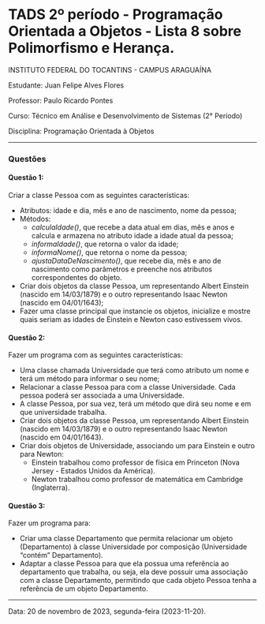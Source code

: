 # TADS 2º período - Programação Orientada a Objetos - Lista 8 sobre Polimorfismo e Herança.

<p>INSTITUTO FEDERAL DO TOCANTINS - CAMPUS ARAGUAÍNA</p>
<p>Estudante: Juan Felipe Alves Flores</p>
<p>Professor: Paulo Ricardo Pontes</p>
<p>Curso: Técnico em Análise e Desenvolvimento de Sistemas (2° Período)</p>
<p>Disciplina: Programação Orientada à Objetos</p>

<hr></hr>

### Questões

#### Questão 1:
<p>
Criar a classe Pessoa com as seguintes características:

* Atributos: idade e dia, mês e ano de nascimento, nome da pessoa;
* Métodos:
    - _calculaIdade()_, que recebe a data atual em dias, mês e anos e calcula e armazena no atributo idade a idade atual da pessoa;
    - _informaIdade()_, que retorna o valor da idade;
    - _informaNome()_, que retorna o nome da pessoa;
    - _ajustaDataDeNascimento()_, que recebe dia, mês e ano de nascimento como parâmetros e preenche nos atributos correspondentes do objeto.
* Criar dois objetos da classe Pessoa, um representando Albert Einstein (nascido em 14/03/1879) e o outro representando Isaac Newton (nascido em 04/01/1643);
* Fazer uma classe principal que instancie os objetos, inicialize e mostre quais seriam as idades de Einstein e Newton caso estivessem vivos.
</p>

#### Questão 2:
<p>
Fazer um programa com as seguintes características:

* Uma classe chamada Universidade que terá como atributo um nome e terá um método para informar o seu nome;
* Relacionar a classe Pessoa para com a classe Universidade. Cada pessoa poderá ser associada a uma Universidade.
* A classe Pessoa, por sua vez, terá um método que dirá seu nome e em que universidade trabalha.
*  Criar dois objetos da classe Pessoa, um representando Albert Einstein (nascido em 14/03/1879) e o outro representando Isaac Newton (nascido em 04/01/1643).
* Criar dois objetos de Universidade, associando um para Einstein e outro para Newton:
    - Einstein trabalhou como professor de física em Princeton (Nova Jersey - Estados Unidos da América).
    - Newton trabalhou como professor de matemática em Cambridge (Inglaterra).
</p>

#### Questão 3:
<p>
Fazer um programa para:

* Criar uma classe Departamento que permita relacionar um objeto (Departamento) à classe Universidade por composição (Universidade “contém” Departamento).
* Adaptar a classe Pessoa para que ela possua uma referência ao departamento que trabalha, ou seja, ela deve possuir uma associação com a classe Departamento, permitindo que cada objeto Pessoa tenha a referência de um objeto Departamento.
</p>

<hr></hr>

<p>Data: 20 de novembro de 2023, segunda-feira (2023-11-20).</p>